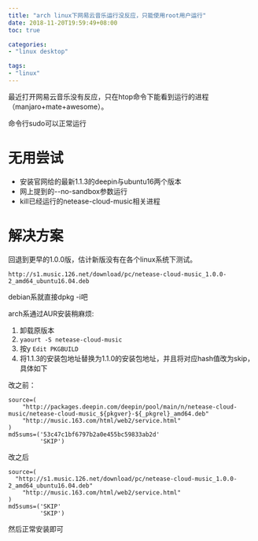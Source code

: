 ```yaml
---
title: "arch linux下网易云音乐运行没反应，只能使用root用户运行"
date: 2018-11-20T19:59:49+08:00
toc: true

categories:
- "linux desktop"

tags:
- "linux"
---
```


最近打开网易云音乐没有反应，只在htop命令下能看到运行的进程（manjaro+mate+awesome）。

命令行sudo可以正常运行

# 无用尝试

- 安装官网给的最新1.1.3的deepin与ubuntu16两个版本
- 网上提到的--no-sandbox参数运行
- kill已经运行的netease-cloud-music相关进程

# 解决方案

回退到更早的1.0.0版，估计新版没有在各个linux系统下测试。

`http://s1.music.126.net/download/pc/netease-cloud-music_1.0.0-2_amd64_ubuntu16.04.deb`

debian系就直接dpkg -i吧

arch系通过AUR安装稍麻烦:

1. 卸载原版本
2. `yaourt -S netease-cloud-music`
3. 按y `Edit PKGBUILD`
4. 将1.1.3的安装包地址替换为1.1.0的安装包地址，并且将对应hash值改为skip，具体如下

改之前：

```
source=(
	"http://packages.deepin.com/deepin/pool/main/n/netease-cloud-music/netease-cloud-music_${pkgver}-${_pkgrel}_amd64.deb"
	"http://music.163.com/html/web2/service.html"
)
md5sums=('53c47c1bf6797b2a0e455bc59833ab2d'
         'SKIP')
```

改之后

```
source=(
  "http://s1.music.126.net/download/pc/netease-cloud-music_1.0.0-2_amd64_ubuntu16.04.deb"
	"http://music.163.com/html/web2/service.html"
)
md5sums=('SKIP'
         'SKIP')
```

然后正常安装即可



